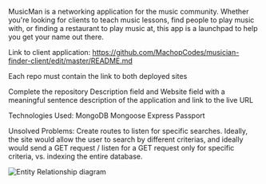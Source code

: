 MusicMan is a networking application for the music community. Whether you're looking for clients to teach music lessons, find people to play music with, or finding a restaurant to play music at, this app is a launchpad to help you get your name out there. 

Link to client application: https://github.com/MachopCodes/musician-finder-client/edit/master/README.md

Each repo must contain the link to both deployed sites

Complete the repository Description field and Website field with a meaningful sentence description of the application and link to the live URL

Technologies Used: 
MongoDB
Mongoose
Express
Passport


Unsolved Problems:
Create routes to listen for specific searches. 
Ideally, the site would allow the user to search by different criterias, and ideally would send a GET request / listen for a GET request only for specific criteria, vs. indexing the entire database. 

![Entity Relationship diagram](https://github.com/MachopCodes/musician-finder-server/blob/master/FullStack%20ERD.PNG)

